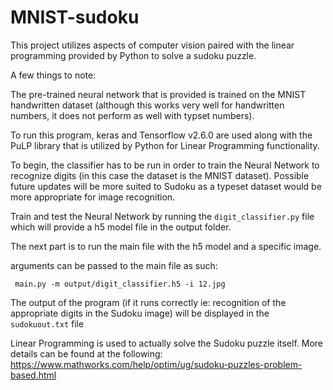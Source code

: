 # MNIST-sudoku

This project utilizes aspects of computer vision paired with the linear programming provided by Python to solve a sudoku puzzle.

A few things to note:

The pre-trained neural network that is provided is trained on the MNIST handwritten dataset (although this works very well for handwritten numbers, it does not perform as well with typset numbers).

To run this program, keras and Tensorflow v2.6.0 are used along with the PuLP library that is utilized by Python for Linear Programming functionality.

To begin, the classifier has to be run in order to train the Neural Network to recognize digits (in this case the dataset is the MNIST dataset).  Possible future updates will be more suited to Sudoku as a typeset dataset would be more appropriate for image recognition. 

Train and test the Neural Network by running the ```digit_classifier.py``` file which will provide a h5 model file in the output folder.

The next part is to run the main file with the h5 model and a specific image.

arguments can be passed to the main file as such:

``` main.py -m output/digit_classifier.h5 -i 12.jpg```

The output of the program (if it runs correctly ie: recognition of the appropriate digits in the Sudoku image) will be displayed in the ```sudokuout.txt``` file

Linear Programming is used to actually solve the Sudoku puzzle itself.  More details can be found at the following:
https://www.mathworks.com/help/optim/ug/sudoku-puzzles-problem-based.html

